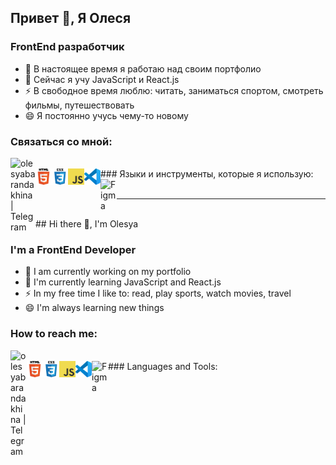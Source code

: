 ## Привет 👋, Я Олеся

### FrontEnd разработчик

- 🔭 В настоящее время я работаю над своим портфолио 
- 🌱 Сейчас я учу JavaScript и React.js
- ⚡ В свободное время люблю: читать, заниматься спортом, смотреть фильмы, путешествовать
- 😄 Я постоянно учусь чему-то новому

### Связаться со мной:

[<img align="left" alt="olesyabarandakhina | Telegram" width="40px" src="https://avatars.mds.yandex.net/get-zen_doc/1585197/pub_5de01d5709ed822062eccd5a_5de01e4d3a5b3a5707fa7414/scale_1200" />][telegram]

[telegram]: https://t.me/barandakhina

<br />
### Языки и инструменты, которые я использую:

<img align="left" alt="HTML5" width="26px" src="https://raw.githubusercontent.com/github/explore/80688e429a7d4ef2fca1e82350fe8e3517d3494d/topics/html/html.png" />
<img align="left" alt="CSS3" width="26px" src="https://raw.githubusercontent.com/github/explore/80688e429a7d4ef2fca1e82350fe8e3517d3494d/topics/css/css.png" />
<img align="left" alt="JavaScript" width="26px" src="https://raw.githubusercontent.com/github/explore/80688e429a7d4ef2fca1e82350fe8e3517d3494d/topics/javascript/javascript.png" />
<img align="left" alt="Visual Studio Code" width="26px" src="https://raw.githubusercontent.com/github/explore/80688e429a7d4ef2fca1e82350fe8e3517d3494d/topics/visual-studio-code/visual-studio-code.png" />
<img align="left" alt="Figma" width="26px" src="https://static.tildacdn.com/tild3437-6532-4165-a562-343637363035/photo.png" />


<br />
<br />

------------------------------------------------------------------------------------------------
<br />
## Hi there 👋, I'm Olesya

### I'm a FrontEnd Developer

- 🔭 I am currently working on my portfolio 
- 🌱 I'm currently learning JavaScript and React.js
- ⚡ In my free time I like to: read, play sports, watch movies, travel
- 😄 I'm always learning new things

### How to reach me:

[<img align="left" alt="olesyabarandakhina | Telegram" width="26px" src="https://infoline.spb.ru/upload/medialibrary/2cb/2cbc84597f87e4968cc4fa5e329fd433.png" />][telegram]

[telegram]: https://t.me/barandakhina

<br />
### Languages and Tools:

<img align="left" alt="HTML5" width="26px" src="https://raw.githubusercontent.com/github/explore/80688e429a7d4ef2fca1e82350fe8e3517d3494d/topics/html/html.png" />
<img align="left" alt="CSS3" width="26px" src="https://raw.githubusercontent.com/github/explore/80688e429a7d4ef2fca1e82350fe8e3517d3494d/topics/css/css.png" />
<img align="left" alt="JavaScript" width="26px" src="https://raw.githubusercontent.com/github/explore/80688e429a7d4ef2fca1e82350fe8e3517d3494d/topics/javascript/javascript.png" />
<img align="left" alt="Visual Studio Code" width="26px" src="https://raw.githubusercontent.com/github/explore/80688e429a7d4ef2fca1e82350fe8e3517d3494d/topics/visual-studio-code/visual-studio-code.png" />
<img align="left" alt="Figma" width="26px" src="https://static.tildacdn.com/tild3437-6532-4165-a562-343637363035/photo.png" />

